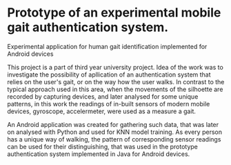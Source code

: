 # Prototype of an experimental mobile gait authentication system.
Experimental application for human gait identification implemented for Android devices

This project is a part of third year university project. 
Idea of the work was to investigate the possibility of apllication of an authentication system that relies on the user's gait, or on the way how the user walks.
In contrast to the typical approach used in this area, when the movements of the silhoette are recorded by capturing devices, and later analysed for some unique patterns, 
in this work the readings of in-built sensors of modern mobile devices, gyroscope, accelermeter, were used as a measure a gait. 

An Android application was created for gathering such data, that was later on analysed with Python and used for KNN model training. As every person has a unique way of 
walking, the pattern of corresponding sensor readings can be used for their distinguishing, that was used in the prototype authentication system implemented in Java 
for Android devices. 

